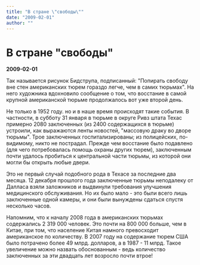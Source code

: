```yaml
---
title: "В стране \"свободы\""
date: "2009-02-01"
author: ""
---
```


# В стране "свободы"

**2009-02-01** 

Так называется рисунок Бидструпа, подписанный: "Попирать свободу вне стен американских тюрем гораздо легче, чем в самих тюрьмах". На него художника вдохновило сообщение о том, что восстание в самой крупной американской тюрьме продолжалось вот уже второй день.

Не только в 1952 году. но и в наше время происходят такие события. В частности, в субботу 31 января в тюрьме в округе Ривз штата Техас  примерно 2080 заключенных (из 2400 содержащихся в тюрьме) устроили, как выражаются ленты новостей, "массовую драку во дворе тюрьмы". Трое заключенных госпитализированы; из полицейских, по-видимому, никто не пострадал. Прежде чем восстание было подавлено (для чего потребовалась помощь охраны других тюрем), заключенным почти удалось пробиться к центральной части тюрьмы, из которой они могли бы открыть любые двери.

Это не первый случай подобного рода в Техасе за последние два месяца. 12 декабря прошлого года заключенные тюрьмы неподалеку от Далласа взяли заложников и выдвинули требования улучшения медицинского обслуживания. Но их было мало - это были всего лишь заключенные одной камеры, и они были вынуждены сдаться спустя несколько часов.

Напомним, что к началу 2008 года в американских тюрьмах содержались 2 319 000 человек. Это почти на 800 000 больше, чем в Китае, при том, что население Китая намного превосходит американское по количеству. В 2007 году на содержание тюрем США было потрачено более 49 млрд. долларов, а в 1987 - 11 млрд. Такое увеличение можно назвать обоснованным - ведь количество заключенных за эти двадцать лет возросло почти втрое!